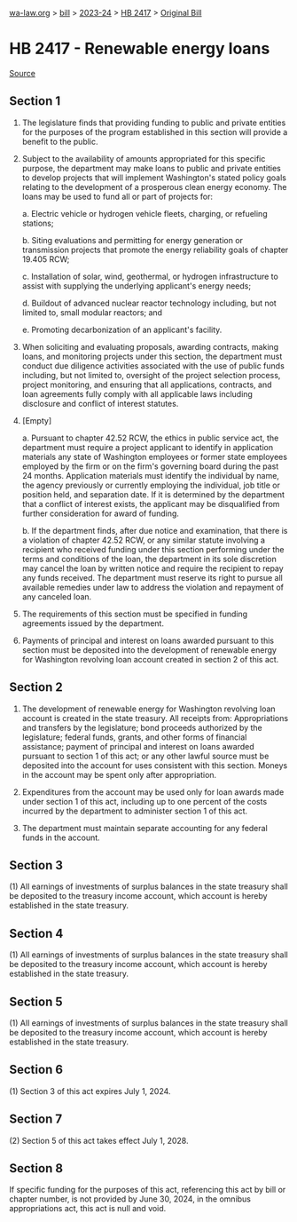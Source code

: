 [wa-law.org](/) > [bill](/bill/) > [2023-24](/bill/2023-24/) > [HB 2417](/bill/2023-24/hb/2417/) > [Original Bill](/bill/2023-24/hb/2417/1/)

# HB 2417 - Renewable energy loans

[Source](http://lawfilesext.leg.wa.gov/biennium/2023-24/Pdf/Bills/House%20Bills/2417.pdf)

## Section 1
1. The legislature finds that providing funding to public and private entities for the purposes of the program established in this section will provide a benefit to the public.

2. Subject to the availability of amounts appropriated for this specific purpose, the department may make loans to public and private entities to develop projects that will implement Washington's stated policy goals relating to the development of a prosperous clean energy economy. The loans may be used to fund all or part of projects for:

    a. Electric vehicle or hydrogen vehicle fleets, charging, or refueling stations;

    b. Siting evaluations and permitting for energy generation or transmission projects that promote the energy reliability goals of chapter 19.405 RCW;

    c. Installation of solar, wind, geothermal, or hydrogen infrastructure to assist with supplying the underlying applicant's energy needs;

    d. Buildout of advanced nuclear reactor technology including, but not limited to, small modular reactors; and

    e. Promoting decarbonization of an applicant's facility.

3. When soliciting and evaluating proposals, awarding contracts, making loans, and monitoring projects under this section, the department must conduct due diligence activities associated with the use of public funds including, but not limited to, oversight of the project selection process, project monitoring, and ensuring that all applications, contracts, and loan agreements fully comply with all applicable laws including disclosure and conflict of interest statutes.

4. [Empty]

    a. Pursuant to chapter 42.52 RCW, the ethics in public service act, the department must require a project applicant to identify in application materials any state of Washington employees or former state employees employed by the firm or on the firm's governing board during the past 24 months. Application materials must identify the individual by name, the agency previously or currently employing the individual, job title or position held, and separation date. If it is determined by the department that a conflict of interest exists, the applicant may be disqualified from further consideration for award of funding.

    b. If the department finds, after due notice and examination, that there is a violation of chapter 42.52 RCW, or any similar statute involving a recipient who received funding under this section performing under the terms and conditions of the loan, the department in its sole discretion may cancel the loan by written notice and require the recipient to repay any funds received. The department must reserve its right to pursue all available remedies under law to address the violation and repayment of any canceled loan.

5. The requirements of this section must be specified in funding agreements issued by the department.

6. Payments of principal and interest on loans awarded pursuant to this section must be deposited into the development of renewable energy for Washington revolving loan account created in section 2 of this act.

## Section 2
1. The development of renewable energy for Washington revolving loan account is created in the state treasury. All receipts from: Appropriations and transfers by the legislature; bond proceeds authorized by the legislature; federal funds, grants, and other forms of financial assistance; payment of principal and interest on loans awarded pursuant to section 1 of this act; or any other lawful source must be deposited into the account for uses consistent with this section. Moneys in the account may be spent only after appropriation.

2. Expenditures from the account may be used only for loan awards made under section 1 of this act, including up to one percent of the costs incurred by the department to administer section 1 of this act.

3. The department must maintain separate accounting for any federal funds in the account.

## Section 3
(1) All earnings of investments of surplus balances in the state treasury shall be deposited to the treasury income account, which account is hereby established in the state treasury.

## Section 4
(1) All earnings of investments of surplus balances in the state treasury shall be deposited to the treasury income account, which account is hereby established in the state treasury.

## Section 5
(1) All earnings of investments of surplus balances in the state treasury shall be deposited to the treasury income account, which account is hereby established in the state treasury.

## Section 6
(1) Section 3 of this act expires July 1, 2024.

## Section 7
(2) Section 5 of this act takes effect July 1, 2028.

## Section 8
If specific funding for the purposes of this act, referencing this act by bill or chapter number, is not provided by June 30, 2024, in the omnibus appropriations act, this act is null and void.
